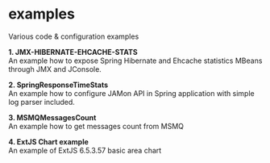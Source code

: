 # examples
Various code & configuration examples 

**1. JMX-HIBERNATE-EHCACHE-STATS** <br />
An example how to expose Spring Hibernate and Ehcache statistics MBeans through JMX and JConsole.

**2. SpringResponseTimeStats** <br />
An example how to configure JAMon API in Spring application with simple log parser included.

**3. MSMQMessagesCount** <br />
An example how to get messages count from MSMQ

**4. ExtJS Chart example** <br />
An example of ExtJS 6.5.3.57 basic area chart
